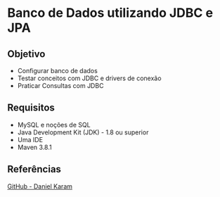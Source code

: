 # Banco de Dados utilizando JDBC e JPA
## Objetivo
* Configurar banco de dados
* Testar conceitos com JDBC e drivers de conexão
* Praticar Consultas com JDBC

## Requisitos
* MySQL e noções de SQL
* Java Development Kit (JDK) - 1.8 ou superior
* Uma IDE
* Maven 3.8.1

## Referências
[GitHub - Daniel Karam](https://github.com/danielkv7/digital-innovation-one/tree/master/jdbc-basico)
